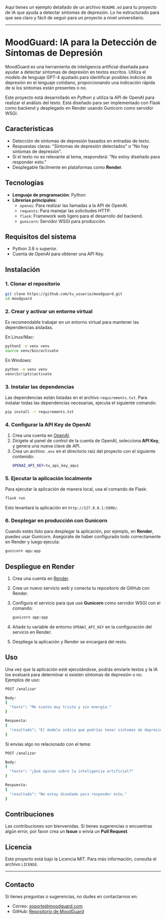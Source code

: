 Aquí tienes un ejemplo detallado de un archivo `README.md` para tu proyecto de IA que ayuda a detectar síntomas de depresión. Lo he estructurado para que sea claro y fácil de seguir para un proyecto a nivel universitario.

---

# **MoodGuard: IA para la Detección de Síntomas de Depresión**

MoodGuard es una herramienta de inteligencia artificial diseñada para ayudar a detectar síntomas de depresión en textos escritos. Utiliza el modelo de lenguaje GPT-4 ajustado para identificar posibles indicios de depresión en el lenguaje cotidiano, proporcionando una indicación rápida de si los síntomas están presentes o no.

Este proyecto está desarrollado en Python y utiliza la API de OpenAI para realizar el análisis del texto. Está diseñado para ser implementado con Flask como backend y desplegado en Render usando Gunicorn como servidor WSGI.

## **Características**
- Detección de síntomas de depresión basados en entradas de texto.
- Respuestas claras: "Síntomas de depresión detectados" o "No hay síntomas de depresión".
- Si el texto no es relevante al tema, responderá: "No estoy diseñado para responder esto."
- Desplegable fácilmente en plataformas como **Render**.

## **Tecnologías**
- **Lenguaje de programación**: Python
- **Librerías principales**:
  - `openai`: Para realizar las llamadas a la API de OpenAI.
  - `requests`: Para manejar las solicitudes HTTP.
  - `flask`: Framework web ligero para el desarrollo del backend.
  - `gunicorn`: Servidor WSGI para producción.
  
## **Requisitos del sistema**
- Python 3.8 o superior.
- Cuenta de OpenAI para obtener una API Key.

## **Instalación**

### **1. Clonar el repositorio**
```bash
git clone https://github.com/tu_usuario/moodguard.git
cd moodguard
```

### **2. Crear y activar un entorno virtual**
Es recomendable trabajar en un entorno virtual para mantener las dependencias aisladas.

En Linux/Mac:
```bash
python3 -m venv venv
source venv/bin/activate
```

En Windows:
```bash
python -m venv venv
venv\Scripts\activate
```

### **3. Instalar las dependencias**
Las dependencias están listadas en el archivo `requirements.txt`. Para instalar todas las dependencias necesarias, ejecuta el siguiente comando:

```bash
pip install -r requirements.txt
```

### **4. Configurar la API Key de OpenAI**
1. Crea una cuenta en [OpenAI](https://beta.openai.com/signup/).
2. Dirígete al panel de control de la cuenta de OpenAI, selecciona **API Key**, y genera una nueva clave de API.
3. Crea un archivo `.env` en el directorio raíz del proyecto con el siguiente contenido:
   ```bash
   OPENAI_API_KEY=tu_api_key_aqui
   ```

### **5. Ejecutar la aplicación localmente**
Para ejecutar la aplicación de manera local, usa el comando de Flask:

```bash
flask run
```

Esto levantará la aplicación en `http://127.0.0.1:5000/`.

### **6. Desplegar en producción con Gunicorn**
Cuando estés listo para desplegar la aplicación, por ejemplo, en **Render**, puedes usar Gunicorn. Asegúrate de haber configurado todo correctamente en Render y luego ejecuta:

```bash
gunicorn app:app
```

## **Despliegue en Render**
1. Crea una cuenta en [Render](https://render.com/).
2. Crea un nuevo servicio web y conecta tu repositorio de GitHub con Render.
3. Configura el servicio para que use **Gunicorn** como servidor WSGI con el comando:

   ```bash
   gunicorn app:app
   ```

4. Añade tu variable de entorno `OPENAI_API_KEY` en la configuración del servicio en Render.
5. Despliega la aplicación y Render se encargará del resto.

## **Uso**

Una vez que la aplicación esté ejecutándose, podrás enviarle textos y la IA los evaluará para determinar si existen síntomas de depresión o no. Ejemplos de uso:

```bash
POST /analizar

Body:
{
  "texto": "Me siento muy triste y sin energía."
}

Respuesta:
{
  "resultado": "El modelo indica que podrías tener síntomas de depresión."
}
```

Si envías algo no relacionado con el tema:

```bash
POST /analizar

Body:
{
  "texto": "¿Qué opinas sobre la inteligencia artificial?"
}

Respuesta:
{
  "resultado": "No estoy diseñado para responder esto."
}
```

## **Contribuciones**
Las contribuciones son bienvenidas. Si tienes sugerencias o encuentras algún error, por favor crea un **Issue** o envía un **Pull Request**.

## **Licencia**
Este proyecto está bajo la Licencia MIT. Para más información, consulta el archivo `LICENSE`.

---

## **Contacto**
Si tienes preguntas o sugerencias, no dudes en contactarnos en:

- Correo: soporte@moodguard.com
- GitHub: [Repositorio de MoodGuard](https://github.com/tu_usuario/moodguard)

